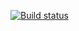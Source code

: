 [![Build status](https://ci.appveyor.com/api/projects/status/6kfuiblu8uf2yse6?svg=true)](https://ci.appveyor.com/project/MikhailPolo/api-ci-web)
